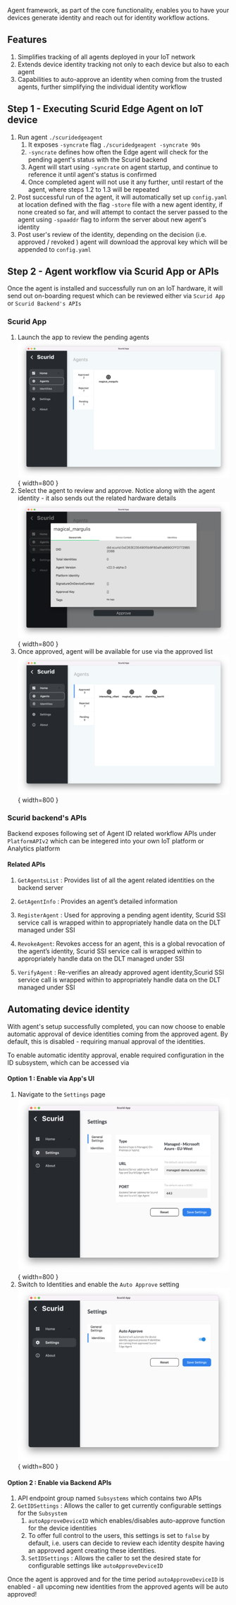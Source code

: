 Agent framework, as part of the core functionality, enables you to have your devices generate identity and reach out for identity workflow actions.

## Features
1. Simplifies tracking of all agents deployed in your IoT network
2. Extends device identity tracking not only to  each device but also to each agent
3. Capabilities to auto-approve an identity when coming from the trusted agents, further simplifying the individual identity workflow

## Step 1 - Executing Scurid Edge Agent on IoT device
1. Run agent `./scuridedgeagent` 
   1. It exposes `-syncrate` flag `./scuridedgeagent -syncrate 90s`
   2. `-syncrate` defines how often the Edge agent will check for the pending agent's status with the Scurid backend
   3. Agent will start using `-syncrate` on agent startup, and continue to reference it until agent's status is confirmed
   4. Once completed agent will not use it any further, until restart of the agent, where steps 1.2 to 1.3 will be repeated
2. Post successful run of the agent, it will automatically set up `config.yaml` at location defined with the flag `-store` file with a new agent identity, if none created so far, and will attempt to contact the server passed to the agent using `-spaaddr` flag to inform the server about new agent's identity
3. Post user's review of the identity, depending on the decision (i.e. approved / revoked ) agent will download the approval key which will be appended to `config.yaml`

## Step 2 - Agent workflow via Scurid App or APIs

Once the agent is installed and successfully run on an IoT hardware, it will send out on-boarding request which can be reviewed either via `Scurid App` or `Scurid Backend's APIs`  

### Scurid App
1. Launch the app to review the pending agents ![pending agents](img/pendingagents.png){ width=800 }
2. Select the agent to review and approve. Notice along with the agent identity - it also sends out the related hardware details ![pending agents](img/pendingAgentDetails.png){ width=800 } 
3. Once approved, agent will be available for use via the approved list ![pending agents](img/approvedagent.png){ width=800 }


### Scurid backend's APIs
Backend exposes following set of Agent ID related workflow APIs under `PlatformAPIv2` which can be integered into your own IoT platform or Analytics platform 

#### Related APIs
1. `GetAgentsList` : Provides list of all the agent related identities on the backend server

2. `GetAgentInfo` : Provides an agent’s detailed information

3. `RegisterAgent` : Used  for approving a pending agent identity, Scurid SSI service call is wrapped within to appropriately handle data on the DLT managed under SSI

4. `RevokeAgent`: Revokes access for an agent, this is a global revocation of the agent’s identity, Scurid SSI service call is wrapped within to appropriately handle data on the DLT managed under SSI

5. `VerifyAgent` : Re-verifies an already approved agent identity,Scurid SSI service call is wrapped within to appropriately handle data on the DLT managed under SSI

## Automating device identity
With agent's setup successfully completed, you can now choose to enable automatic approval of device identities coming from the approved agent.
By default, this is disabled - requiring manual approval of the identities. 

To enable automatic identity approval, enable required configuration in the ID subsystem, which can be accessed via 
#### Option 1 : Enable via App's UI
1. Navigate to the `Settings` page ![general settings](img/generalsettings.png){ width=800 }
2. Switch to Identities and enable the `Auto Approve` setting ![id settings](img/identitiesAutoApproveOn.png){ width=800 } 

#### Option 2 : Enable via Backend APIs
1. API endpoint group named `Subsystems` which contains two APIs
2. `GetIDSettings` : Allows the caller to get currently configurable settings for the `Subsystem`
   1. `autoApproveDeviceID` which enables/disables auto-approve function for the device identities
   2. To offer full control to the users, this settings is set to `false` by default, i.e. users can decide to review each identity despite having an approved agent creating these identities.
   3. `SetIDSettings` : Allows the caller to set the desired state for configurable settings like `autoApproveDeviceID`

Once the agent is approved and for the time period `autoApproveDeviceID` is enabled - all upcoming new identities from the approved agents will be auto approved!